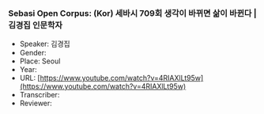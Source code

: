 ### Sebasi Open Corpus: (Kor) 세바시 709회 생각이 바뀌면 삶이 바뀐다 | 김경집 인문학자

- Speaker: 김경집
- Gender: 
- Place: Seoul
- Year: 
- URL: [https://www.youtube.com/watch?v=4RIAXlLt95w](https://www.youtube.com/watch?v=4RIAXlLt95w)
- Transcriber: 
- Reviewer: 


